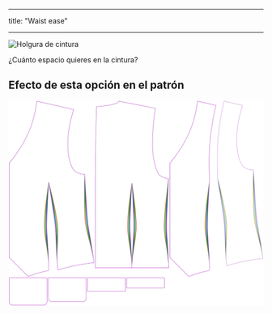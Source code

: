 - - -
title: "Waist ease"
- - -

![Holgura de cintura](waistease.svg)

¿Cuánto espacio quieres en la cintura?

## Efecto de esta opción en el patrón

![Esta imagen muestra el efecto de esta opción superponiendo varias variantes que tienen un valor diferente para esta opción](wahid_waistease_sample.svg "Effect of this option on the pattern")
